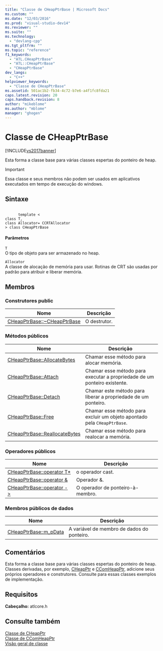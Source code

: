 ```yaml
---
title: "Classe de CHeapPtrBase | Microsoft Docs"
ms.custom: ""
ms.date: "12/03/2016"
ms.prod: "visual-studio-dev14"
ms.reviewer: ""
ms.suite: ""
ms.technology: 
  - "devlang-cpp"
ms.tgt_pltfrm: ""
ms.topic: "reference"
f1_keywords: 
  - "ATL.CHeapPtrBase"
  - "ATL::CHeapPtrBase"
  - "CHeapPtrBase"
dev_langs: 
  - "C++"
helpviewer_keywords: 
  - "Classe de CHeapPtrBase"
ms.assetid: 501ac1b2-fb34-4c72-b7e6-a4f1fc8fda21
caps.latest.revision: 20
caps.handback.revision: 8
author: "mikeblome"
ms.author: "mblome"
manager: "ghogen"
---
```

# Classe de CHeapPtrBase
[!INCLUDE[vs2017banner](../../assembler/inline/includes/vs2017banner.md)]

Esta forma a classe base para várias classes espertas do ponteiro de heap.  
  
> [!IMPORTANT]
>  Essa classe e seus membros não podem ser usados em aplicativos executados em tempo de execução do windows.  
  
## Sintaxe  
  
```  
  
      template <  
class T,  
class Allocator= CCRTAllocator   
> class CHeapPtrBase  
```  
  
#### Parâmetros  
 `T`  
 O tipo de objeto para ser armazenado no heap.  
  
 `Allocator`  
 A classe de alocação de memória para usar.  Rotinas de CRT são usadas por padrão para atribuir e liberar memória.  
  
## Membros  
  
### Construtores public  
  
|Nome|Descrição|  
|----------|---------------|  
|[CHeapPtrBase::~CHeapPtrBase](../Topic/CHeapPtrBase::~CHeapPtrBase.md)|O destrutor.|  
  
### Métodos públicos  
  
|Nome|Descrição|  
|----------|---------------|  
|[CHeapPtrBase::AllocateBytes](../Topic/CHeapPtrBase::AllocateBytes.md)|Chamar esse método para alocar memória.|  
|[CHeapPtrBase::Attach](../Topic/CHeapPtrBase::Attach.md)|Chamar esse método para executar a propriedade de um ponteiro existente.|  
|[CHeapPtrBase::Detach](../Topic/CHeapPtrBase::Detach.md)|Chamar este método para liberar a propriedade de um ponteiro.|  
|[CHeapPtrBase::Free](../Topic/CHeapPtrBase::Free.md)|Chamar esse método para excluir um objeto apontado pela `CHeapPtrBase`.|  
|[CHeapPtrBase::ReallocateBytes](../Topic/CHeapPtrBase::ReallocateBytes.md)|Chamar esse método para realocar a memória.|  
  
### Operadores públicos  
  
|Nome|Descrição|  
|----------|---------------|  
|[CHeapPtrBase::operator T\*](../Topic/CHeapPtrBase::operator%20T*.md)|o operador cast.|  
|[CHeapPtrBase::operator &](../Topic/CHeapPtrBase::operator%20&.md)|Operador &.|  
|[CHeapPtrBase::operator \- \>](../Topic/CHeapPtrBase::operator%20-%3E.md)|O operador de ponteiro\-à\- membro.|  
  
### Membros públicos de dados  
  
|Nome|Descrição|  
|----------|---------------|  
|[CHeapPtrBase::m\_pData](../Topic/CHeapPtrBase::m_pData.md)|A variável de membro de dados do ponteiro.|  
  
## Comentários  
 Esta forma a classe base para várias classes espertas do ponteiro de heap.  Classes derivadas, por exemplo, [CHeapPtr](../../atl/reference/cheapptr-class.md) e [CComHeapPtr](../../atl/reference/ccomheapptr-class.md), adicione seus próprios operadores e construtores.  Consulte para essas classes exemplos de implementação.  
  
## Requisitos  
 **Cabeçalho:** atlcore.h  
  
## Consulte também  
 [Classe de CHeapPtr](../../atl/reference/cheapptr-class.md)   
 [Classe de CComHeapPtr](../../atl/reference/ccomheapptr-class.md)   
 [Visão geral de classe](../../atl/atl-class-overview.md)